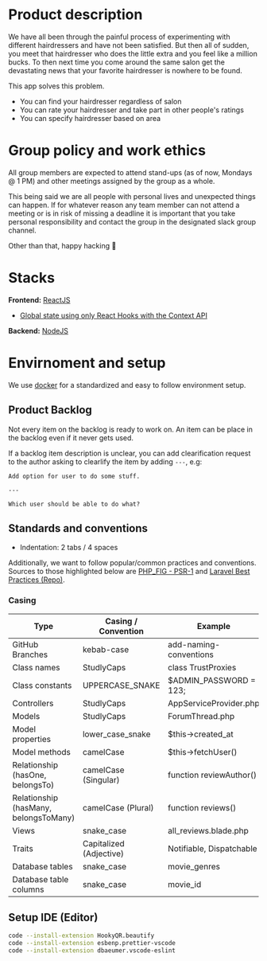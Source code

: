 # Product description
We have all been through the painful process of experimenting with different hairdressers and have not been satisfied. But then all of sudden, you meet that hairdresser who does the little extra and you feel like a million bucks. To then next time you come around the same salon get the devastating news that your favorite hairdresser is nowhere to be found. 

This app solves this problem.

*  You can find your hairdresser regardless of salon
*  You can rate your hairdresser and take part in other people's ratings
*  You can specify hairdresser based on area

# Group policy and work ethics

All group members are expected to attend stand-ups (as of now, Mondays @ 1 PM) and other meetings assigned by the group as a whole.

This being said we are all people with personal lives and unexpected things can happen. If for whatever reason any team member can not attend a meeting or is in risk of missing a deadline it is important that you take personal responsibility and contact the group in the designated slack group channel.

Other than that, happy hacking 🤩

# Stacks

**Frontend:** [ReactJS](https://reactjs.org)

* [Global state using only React Hooks with the Context API ](https://codeburst.io/global-state-with-react-hooks-and-context-api-87019cc4f2cf)

**Backend:** [NodeJS](https://nodejs.org/en/)

# Envirnoment and setup

We use [docker](https://www.docker.com) for a standardized and easy to follow environment setup.

## Product Backlog

Not every item on the backlog is ready to work on. An item can be place in the backlog even if it never gets used.

If a backlog item description is unclear, you can add clearification request to the author asking to clearlify the item by adding `---`, e.g:

```
Add option for user to do some stuff.

---

Which user should be able to do what?
```

## Standards and conventions

- Indentation: 2 tabs / 4 spaces

Additionally, we want to follow popular/common practices and conventions. Sources to those highlighted below are [PHP_FIG - PSR-1](https://www.php-fig.org/psr/psr-1/) and [Laravel Best Practices (Repo)](https://github.com/alexeymezenin/laravel-best-practices#follow-laravel-naming-conventions).

### Casing

| Type                                  | Casing / Convention     | Example                  |
| ------------------------------------- | ----------------------- | ------------------------ |
| GitHub Branches                       | kebab-case              | add-naming-conventions   |
| Class names                           | StudlyCaps              | class TrustProxies       |
| Class constants                       | UPPERCASE_SNAKE         | $ADMIN_PASSWORD = 123;   |
| Controllers                           | StudlyCaps              | AppServiceProvider.php   |
| Models                                | StudlyCaps              | ForumThread.php          |
| Model properties                      | lower_case_snake        | $this->created_at        |
| Model methods                         | camelCase               | $this->fetchUser()       |
| Relationship (hasOne, belongsTo)      | camelCase (Singular)    | function reviewAuthor()  |
| Relationship (hasMany, belongsToMany) | camelCase (Plural)      | function reviews()       |
| Views                                 | snake_case              | all_reviews.blade.php    |
| Traits                                | Capitalized (Adjective) | Notifiable, Dispatchable |
| Database tables                       | snake_case              | movie_genres             |
| Database table columns                | snake_case              | movie_id                 |

## Setup IDE (Editor)

```bash
code --install-extension HookyQR.beautify
code --install-extension esbenp.prettier-vscode
code --install-extension dbaeumer.vscode-eslint
```
